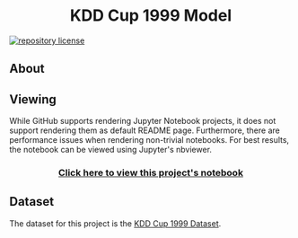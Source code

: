 <h1 align="center">
    KDD Cup 1999 Model
</h1>

[![repository license](https://img.shields.io/github/license/concision/kdd-cup-1999-model?style=for-the-badge)](https://github.com/concision/kdd-cup-1999-model/blob/master/LICENSE)


## About


## Viewing
While GitHub supports rendering Jupyter Notebook projects, it does not support rendering them as default README page. Furthermore, there are performance issues when rendering non-trivial notebooks. For best results, the notebook can be viewed using Jupyter's nbviewer.

<h3 align="center">
    <a href="https://nbviewer.jupyter.org/github/concision/kdd-cup-1999-model/blob/master/notebook.ipynb">
        Click here to view this project's notebook
    </a>
</h3>


## Dataset
The dataset for this project is the [KDD Cup 1999 Dataset](http://kdd.ics.uci.edu/databases/kddcup99/kddcup99.html).
